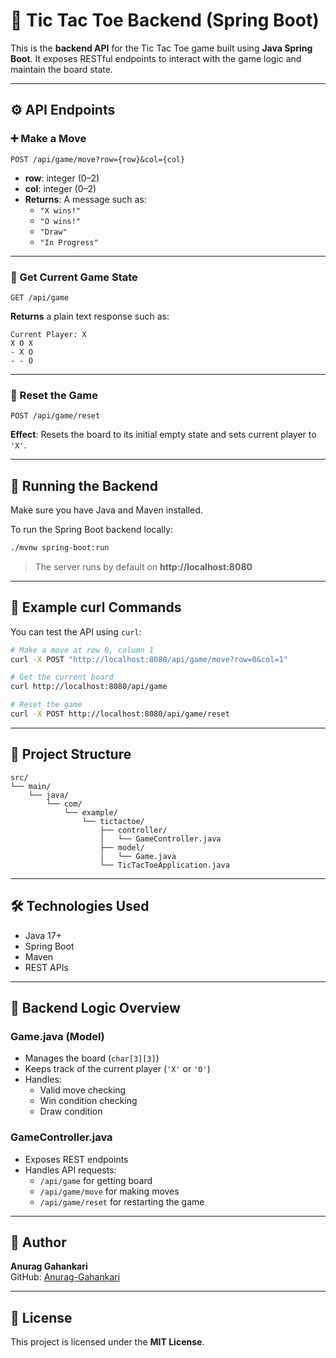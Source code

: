 
# 🧠 Tic Tac Toe Backend (Spring Boot)

This is the **backend API** for the Tic Tac Toe game built using **Java Spring Boot**. It exposes RESTful endpoints to interact with the game logic and maintain the board state.

---

## ⚙️ API Endpoints

### ➕ Make a Move

```
POST /api/game/move?row={row}&col={col}
```

- **row**: integer (0–2)
- **col**: integer (0–2)
- **Returns**: A message such as:
    - `"X wins!"`
    - `"O wins!"`
    - `"Draw"`
    - `"In Progress"`

---

### 📄 Get Current Game State

```
GET /api/game
```

**Returns** a plain text response such as:

```
Current Player: X
X O X
- X O
- - O
```

---

### 🔄 Reset the Game

```
POST /api/game/reset
```

**Effect**: Resets the board to its initial empty state and sets current player to `'X'`.

---

## 🚀 Running the Backend

Make sure you have Java and Maven installed.

To run the Spring Boot backend locally:

```bash
./mvnw spring-boot:run
```

> The server runs by default on **http://localhost:8080**

---

## 🧪 Example curl Commands

You can test the API using `curl`:

```bash
# Make a move at row 0, column 1
curl -X POST "http://localhost:8080/api/game/move?row=0&col=1"

# Get the current board
curl http://localhost:8080/api/game

# Reset the game
curl -X POST http://localhost:8080/api/game/reset
```

---

## 📁 Project Structure

```
src/
└── main/
    └── java/
        └── com/
            └── example/
                └── tictactoe/
                    ├── controller/
                    │   └── GameController.java
                    ├── model/
                    │   └── Game.java
                    └── TicTacToeApplication.java
```

---

## 🛠️ Technologies Used

- Java 17+
- Spring Boot
- Maven
- REST APIs

---

## 🧠 Backend Logic Overview

### Game.java (Model)

- Manages the board (`char[3][3]`)
- Keeps track of the current player (`'X'` or `'O'`)
- Handles:
    - Valid move checking
    - Win condition checking
    - Draw condition

### GameController.java

- Exposes REST endpoints
- Handles API requests:
    - `/api/game` for getting board
    - `/api/game/move` for making moves
    - `/api/game/reset` for restarting the game

---

## 👤 Author

**Anurag Gahankari**  
GitHub: [Anurag-Gahankari](https://github.com/Anurag-Gahankari)

---

## 📝 License

This project is licensed under the **MIT License**.
